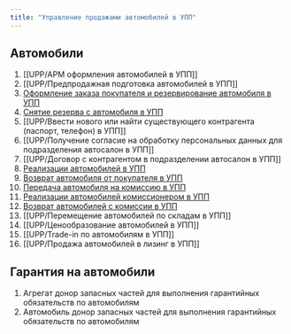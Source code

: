 ```yaml
---
title: "Управление продажами автомобилей в УПП"
---
```


## Автомобили 
1. [[UPP/АРМ оформления автомобилей в УПП]]
2. [[UPP/Предпродажная подготовка автомобилей в УПП]]
3. [Оформление заказа покупателя и резервирование автомобиля в УПП](UPP/Оформление%20заказа%20покупателя%20и%20резервирование%20автомобиля%20в%20УПП.md)
4. [Снятие резерва с автомобиля в УПП](UPP/Снятие%20резерва%20с%20автомобиля%20в%20УПП.md)
5. [[UPP/Ввести нового или найти существующего контрагента (паспорт, телефон) в УПП]]
6. [[UPP/Получение согласие на обработку персональных данных для подразделения автосалон в УПП]]
7. [[UPP/Договор с контрагентом в подразделении автосалон в УПП]]
8. [Реализации автомобилей в УПП](UPP/Реализации%20автомобилей%20в%20УПП.md)
9. [Возврат автомобиля от покупателя в УПП](UPP/Возврат%20автомобиля%20от%20покупателя%20в%20УПП.md)
10. [Передача автомобиля на комиссию в УПП](UPP/Передача%20автомобиля%20на%20комиссию%20в%20УПП.md)
11. [Реализации автомобилей комиссионером в УПП](UPP/Реализации%20автомобилей%20комиссионером%20в%20УПП.md)
12. [Возврат автомобилей с комиссии в УПП](UPP/Возврат%20автомобилей%20с%20комиссии%20в%20УПП.md)
13. [[UPP/Перемещение автомобилей по складам в УПП]]
14. [[UPP/Ценообразование автомобилей в УПП]]
16. [[UPP/Trade-in по автомобилям в УПП]]
17. [[UPP/Продажа автомобилей в лизинг в УПП]]

## Гарантия на автомобили
1. Агрегат донор запасных частей для выполнения гарантийных обязательств по автомобилям
2. Автомобиль донор запасных частей для выполнения гарантийных обязательств по автомобилям

